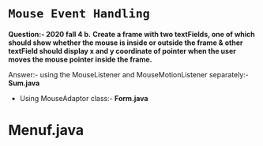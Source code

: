 # `Mouse Event Handling`

**Question:- 2020 fall 4 b.** **Create a frame with two textFields, one of which should show whether the mouse is inside or outside the frame & other textField should display x and y coordinate of pointer when the user moves the mouse pointer inside the frame.**

Answer:- using the MouseListener and MouseMotionListener separately:- **Sum.java**

- Using MouseAdaptor class:- **Form.java**

# Menuf.java
